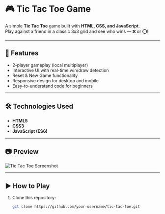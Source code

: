 # 🎮 Tic Tac Toe Game

A simple **Tic Tac Toe** game built with **HTML, CSS, and JavaScript**.  
Play against a friend in a classic 3x3 grid and see who wins — ❌ or ⭕!

---

## 🚀 Features
- 2-player gameplay (local multiplayer)
- Interactive UI with real-time win/draw detection
- Reset & New Game functionality
- Responsive design for desktop and mobile
- Easy-to-understand code for beginners

---

## 🛠️ Technologies Used
- **HTML5**
- **CSS3**
- **JavaScript (ES6)**

---

## 📷 Preview

![Tic Tac Toe Screenshot](screenshot.png)


---

## ▶️ How to Play
1. Clone this repository:
   ```bash
   git clone https://github.com/your-username/tic-tac-toe.git
